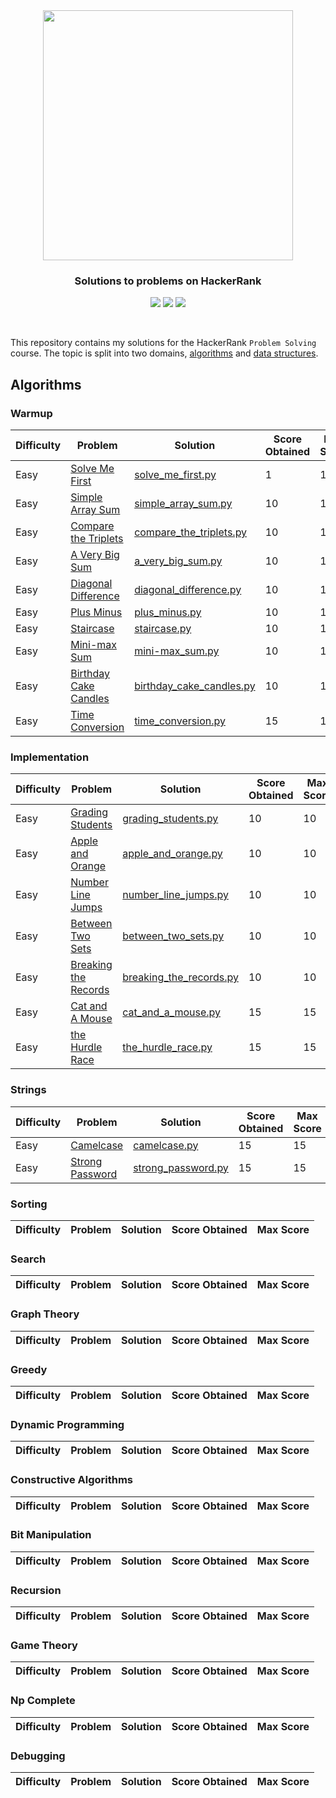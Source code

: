<br />
<h1 align="center">
  <a href='https://www.hackerrank.com/sanjaysunil' target="_blank">
  <img width="400px" src="https://blog.hackerrank.com/wp-content/uploads/2017/04/logo_HRwordmark2700x670_2-1.png" />
  </a>
</div>

<h3 align='center'>Solutions to problems on HackerRank</h3>

<p align="center">
	<img src="https://img.shields.io/badge/Problems%20Solved-19-brightgreen.svg">
	<img src="https://img.shields.io/badge/Score-206-yellow.svg">
	<img src="https://img.shields.io/badge/Language-Python-blue.svg">
</p>
<br/>

This repository contains my solutions for the HackerRank `Problem Solving` course. The topic is split into two domains, [algorithms](https://www.hackerrank.com/domains/algorithms) and [data structures](https://www.hackerrank.com/domains/data-structures).

## Algorithms
### Warmup
| Difficulty | Problem                                                                                      | Solution                                                                                     | Score Obtained | Max Score |
| ---------- | -------------------------------------------------------------------------------------------- | -------------------------------------------------------------------------------------------- | -------------- | --------- |
| Easy       | [Solve Me First](https://www.hackerrank.com/challenges/solve-me-first/problem)               | [solve_me_first.py](/problem_solving/algorithms/warmup/easy/solve_me_first.py)               | 1              | 1         |
| Easy       | [Simple Array Sum](https://www.hackerrank.com/challenges/simple-array-sum/problem)           | [simple_array_sum.py](/problem_solving/algorithms/warmup/easy/simple_array_sum.py)           | 10             | 10        |
| Easy       | [Compare the Triplets](https://www.hackerrank.com/challenges/compare-the-triplets/problem)   | [compare_the_triplets.py](/problem_solving/algorithms/warmup/easy/compare_the_triplets.py)   | 10             | 10        |
| Easy       | [A Very Big Sum](https://www.hackerrank.com/challenges/a-very-big-sum/problem)               | [a_very_big_sum.py](/problem_solving/algorithms/warmup/easy/a_very_big_sum.py)               | 10             | 10        |
| Easy       | [Diagonal Difference](https://www.hackerrank.com/challenges/diagonal-difference/problem)     | [diagonal_difference.py](/problem_solving/algorithms/warmup/easy/diagonal_difference.py)     | 10             | 10        |
| Easy       | [Plus Minus](https://www.hackerrank.com/challenges/plus-minus/problem)                       | [plus_minus.py](/problem_solving/algorithms/warmup/easy/plus_minus.py)                       | 10             | 10        |
| Easy       | [Staircase](https://www.hackerrank.com/challenges/staircase/problem)                         | [staircase.py](/problem_solving/algorithms/warmup/easy/staircase.py)                         | 10             | 10        |
| Easy       | [Mini-max Sum](https://www.hackerrank.com/challenges/mini-max-sum/problem)                   | [mini-max_sum.py](/problem_solving/algorithms/warmup/easy/mini-max_sum.py)                   | 10             | 10        |
| Easy       | [Birthday Cake Candles](https://www.hackerrank.com/challenges/birthday-cake-candles/problem) | [birthday_cake_candles.py](/problem_solving/algorithms/warmup/easy/birthday_cake_candles.py) | 10             | 10        |
| Easy       | [Time Conversion](https://www.hackerrank.com/challenges/time-conversion/problem)             | [time_conversion.py](/problem_solving/algorithms/warmup/easy/time_conversion.py)             | 15             | 15        |

### Implementation
| Difficulty | Problem                                                                                    | Solution                                                                                           | Score Obtained | Max Score |
| ---------- | ------------------------------------------------------------------------------------------ | -------------------------------------------------------------------------------------------------- | -------------- | --------- |
| Easy       | [Grading Students](https://www.hackerrank.com/challenges/grading-students/problem)         | [grading_students.py](/problem_solving/algorithms/implementation/easy/grading_students.py)         | 10             | 10        |
| Easy       | [Apple and Orange](https://www.hackerrank.com/challenges/apple-and-orange/problem)         | [apple_and_orange.py](/problem_solving/algorithms/implementation/easy/apple_and_orange.py)         | 10             | 10        |
| Easy       | [Number Line Jumps](https://www.hackerrank.com/challenges/number-line-jumps/problem)       | [number_line_jumps.py](/problem_solving/algorithms/implementation/easy/number_line_jumps.py)       | 10             | 10        |
| Easy       | [Between Two Sets](https://www.hackerrank.com/challenges/between-two-sets/problem)         | [between_two_sets.py](/problem_solving/algorithms/implementation/easy/between_two_sets.py)         | 10             | 10        |
| Easy       | [Breaking the Records](https://www.hackerrank.com/challenges/breaking-the-records/problem) | [breaking_the_records.py](/problem_solving/algorithms/implementation/easy/breaking_the_records.py) | 10             | 10        |
| Easy       | [Cat and A Mouse](https://www.hackerrank.com/challenges/cat-and-a-mouse/problem)           | [cat_and_a_mouse.py](/problem_solving/algorithms/implementation/easy/cat_and_a_mouse.py)           | 15             | 15        |
| Easy       | [the Hurdle Race](https://www.hackerrank.com/challenges/the-hurdle-race/problem)           | [the_hurdle_race.py](/problem_solving/algorithms/implementation/easy/the_hurdle_race.py)           | 15             | 15        |

### Strings
| Difficulty | Problem                                                                          | Solution                                                                          | Score Obtained | Max Score |
| ---------- | -------------------------------------------------------------------------------- | --------------------------------------------------------------------------------- | -------------- | --------- |
| Easy       | [Camelcase](https://www.hackerrank.com/challenges/camelcase/problem)             | [camelcase.py](/problem_solving/algorithms/strings/easy/camelcase.py)             | 15             | 15        |
| Easy       | [Strong Password](https://www.hackerrank.com/challenges/strong-password/problem) | [strong_password.py](/problem_solving/algorithms/strings/easy/strong_password.py) | 15             | 15        |

### Sorting
| Difficulty | Problem | Solution | Score Obtained | Max Score |
| ---------- | ------- | -------- | -------------- | --------- |

### Search
| Difficulty | Problem | Solution | Score Obtained | Max Score |
| ---------- | ------- | -------- | -------------- | --------- |

### Graph Theory
| Difficulty | Problem | Solution | Score Obtained | Max Score |
| ---------- | ------- | -------- | -------------- | --------- |

### Greedy
| Difficulty | Problem | Solution | Score Obtained | Max Score |
| ---------- | ------- | -------- | -------------- | --------- |

### Dynamic Programming
| Difficulty | Problem | Solution | Score Obtained | Max Score |
| ---------- | ------- | -------- | -------------- | --------- |

### Constructive Algorithms
| Difficulty | Problem | Solution | Score Obtained | Max Score |
| ---------- | ------- | -------- | -------------- | --------- |

### Bit Manipulation
| Difficulty | Problem | Solution | Score Obtained | Max Score |
| ---------- | ------- | -------- | -------------- | --------- |

### Recursion
| Difficulty | Problem | Solution | Score Obtained | Max Score |
| ---------- | ------- | -------- | -------------- | --------- |

### Game Theory
| Difficulty | Problem | Solution | Score Obtained | Max Score |
| ---------- | ------- | -------- | -------------- | --------- |

### Np Complete
| Difficulty | Problem | Solution | Score Obtained | Max Score |
| ---------- | ------- | -------- | -------------- | --------- |

### Debugging
| Difficulty | Problem | Solution | Score Obtained | Max Score |
| ---------- | ------- | -------- | -------------- | --------- |

